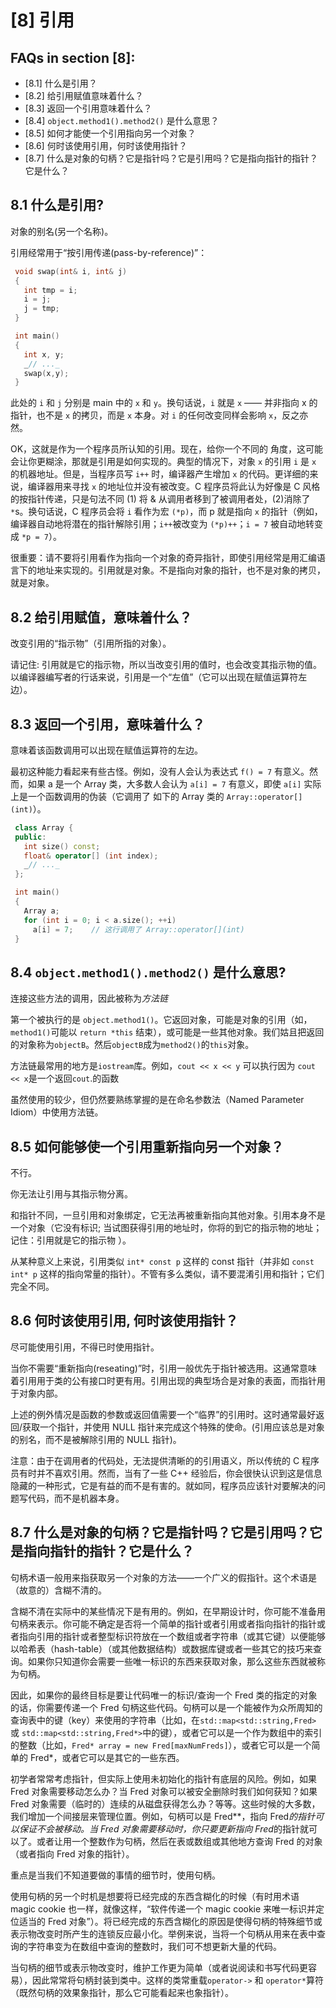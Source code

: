 # [8] 引用

## FAQs in section [8]:

*   [8.1] 什么是引用？
*   [8.2] 给引用赋值意味着什么？
*   [8.3] 返回一个引用意味着什么？
*   [8.4] `object.method1().method2()` 是什么意思？
*   [8.5] 如何才能使一个引用指向另一个对象？
*   [8.6] 何时该使用引用，何时该使用指针？
*   [8.7] 什么是对象的句柄？它是指针吗？它是引用吗？它是指向指针的指针？它是什么？

## 8.1 什么是引用?

对象的别名(另一个名称)。

引用经常用于“按引用传递(pass-by-reference)”：

```cpp
 void swap(int& i, int& j)
 {
   int tmp = i;
   i = j;
   j = tmp;
 }

 int main()
 {
   int x, y;
   _// ..._
   swap(x,y);
 } 
```

此处的 `i` 和 `j` 分别是 main 中的 `x` 和 `y`。换句话说，`i` 就是 `x` —— 并非指向 x 的指针，也不是 `x` 的拷贝，而是 `x` 本身。对 `i` 的任何改变同样会影响 `x`，反之亦然。

OK，这就是作为一个程序员所认知的引用。现在，给你一个不同的 角度，这可能会让你更糊涂，那就是引用是如何实现的。典型的情况下，对象 `x` 的引用 `i` 是 `x` 的机器地址。但是，当程序员写 `i++` 时，编译器产生增加 `x` 的代码。更详细的来说，编译器用来寻找 `x` 的地址位并没有被改变。C 程序员将此认为好像是 C 风格的按指针传递，只是句法不同 (1) 将 & 从调用者移到了被调用者处，(2)消除了`*`s。换句话说，C 程序员会将 `i` 看作为宏 `(*p)`，而 p 就是指向 `x` 的指针（例如，编译器自动地将潜在的指针解除引用；`i++`被改变为 `(*p)++`；`i = 7` 被自动地转变成 `*p = 7`）。

很重要：请不要将引用看作为指向一个对象的奇异指针，即使引用经常是用汇编语言下的地址来实现的。引用就是对象。不是指向对象的指针，也不是对象的拷贝，就是对象。

## 8.2 给引用赋值，意味着什么？

改变引用的“指示物”（引用所指的对象）。

请记住: 引用就是它的指示物，所以当改变引用的值时，也会改变其指示物的值。以编译器编写者的行话来说，引用是一个“左值”（它可以出现在赋值运算符左边）。

## 8.3 返回一个引用，意味着什么？

意味着该函数调用可以出现在赋值运算符的左边。

最初这种能力看起来有些古怪。例如，没有人会认为表达式 `f() = 7` 有意义。然而，如果 a 是一个 Array 类，大多数人会认为 `a[i] = 7` 有意义，即使 `a[i]` 实际上是一个函数调用的伪装（它调用了 如下的 Array 类的 `Array::operator[](int)`）。

```cpp
 class Array {
 public:
   int size() const;
   float& operator[] (int index);
   _// ..._
 };

 int main()
 {
   Array a;
   for (int i = 0; i < a.size(); ++i)
     a[i] = 7;    // 这行调用了 Array::operator[](int)
 } 
```

## 8.4 `object.method1().method2()` 是什么意思?

连接这些方法的调用，因此被称为*方法链*

第一个被执行的是 `object.method1()`。它返回对象，可能是对象的引用（如，`method1()`可能以 `return *this` 结束），或可能是一些其他对象。我们姑且把返回的对象称为`objectB`。然后`objectB`成为`method2()`的`this`对象。

方法链最常用的地方是`iostream`库。例如，`cout << x << y` 可以执行因为 `cout << x`是一个返回`cout`.的函数

虽然使用的较少，但仍然要熟练掌握的是在命名参数法（Named Parameter Idiom）中使用方法链。

## 8.5 如何能够使一个引用重新指向另一个对象？

不行。

你无法让引用与其指示物分离。

和指针不同，一旦引用和对象绑定，它无法再被重新指向其他对象。引用本身不是一个对象（它没有标识; 当试图获得引用的地址时，你将的到它的指示物的地址；记住：引用就是它的指示物 ）。

从某种意义上来说，引用类似 `int* const p` 这样的 const 指针（并非如 `const int* p` 这样的指向常量的指针）。不管有多么类似，请不要混淆引用和指针；它们完全不同。

## 8.6 何时该使用引用, 何时该使用指针？

尽可能使用引用，不得已时使用指针。

当你不需要“重新指向(reseating)”时，引用一般优先于指针被选用。这通常意味着引用用于类的公有接口时更有用。引用出现的典型场合是对象的表面，而指针用于对象内部。

上述的例外情况是函数的参数或返回值需要一个“临界”的引用时。这时通常最好返回/获取一个指针，并使用 NULL 指针来完成这个特殊的使命。(引用应该总是对象的别名，而不是被解除引用的 NULL 指针)。

注意：由于在调用者的代码处，无法提供清晰的的引用语义，所以传统的 C 程序员有时并不喜欢引用。然而，当有了一些 C++ 经验后，你会很快认识到这是信息隐藏的一种形式，它是有益的而不是有害的。就如同，程序员应该针对要解决的问题写代码，而不是机器本身。

## 8.7 什么是对象的句柄？它是指针吗？它是引用吗？它是指向指针的指针？它是什么？

句柄术语一般用来指获取另一个对象的方法——一个广义的假指针。这个术语是（故意的）含糊不清的。

含糊不清在实际中的某些情况下是有用的。例如，在早期设计时，你可能不准备用句柄来表示。你可能不确定是否将一个简单的指针或者引用或者指向指针的指针或者指向引用的指针或者整型标识符放在一个数组或者字符串（或其它键）以便能够以哈希表（hash-table）（或其他数据结构）或数据库键或者一些其它的技巧来查询。如果你只知道你会需要一些唯一标识的东西来获取对象，那么这些东西就被称为句柄。

因此，如果你的最终目标是要让代码唯一的标识/查询一个 Fred 类的指定的对象的话，你需要传递一个 Fred 句柄这些代码。句柄可以是一个能被作为众所周知的查询表中的键（key）来使用的字符串（比如，在`std::map<std::string,Fred>` 或 `std::map<std::string,Fred*>`中的键），或者它可以是一个作为数组中的索引的整数（比如，`Fred* array = new Fred[maxNumFreds]`），或者它可以是一个简单的 Fred*，或者它可以是其它的一些东西。

初学者常常考虑指针，但实际上使用未初始化的指针有底层的风险。例如，如果 Fred 对象需要移动怎么办？当 Fred 对象可以被安全删除时我们如何获知？如果 Fred 对象需要（临时的）连续的从磁盘获得怎么办？等等。这些时候的大多数，我们增加一个间接层来管理位置。例如，句柄可以是 Fred**，指向 Fred*的指针可以保证不会被移动。当 Fred 对象需要移动时，你只要更新指向 Fred*的指针就可以了。或者让用一个整数作为句柄，然后在表或数组或其他地方查询 Fred 的对象（或者指向 Fred 对象的指针）。

重点是当我们不知道要做的事情的细节时，使用句柄。

使用句柄的另一个时机是想要将已经完成的东西含糊化的时候（有时用术语 magic cookie 也一样，就像这样，“软件传递一个 magic cookie 来唯一标识并定位适当的 Fred 对象”）。将已经完成的东西含糊化的原因是使得句柄的特殊细节或表示物改变时所产生的连锁反应最小化。举例来说，当将一个句柄从用来在表中查询的字符串变为在数组中查询的整数时，我们可不想更新大量的代码。

当句柄的细节或表示物改变时，维护工作更为简单（或者说阅读和书写代码更容易），因此常常将句柄封装到类中。这样的类常重载`operator->` 和 `operator*`算符（既然句柄的效果象指针，那么它可能看起来也象指针）。